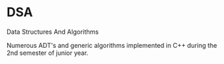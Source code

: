 # DSA
Data Structures And Algorithms

Numerous ADT's and generic algorithms implemented in C++ during the 2nd semester of junior year. 

